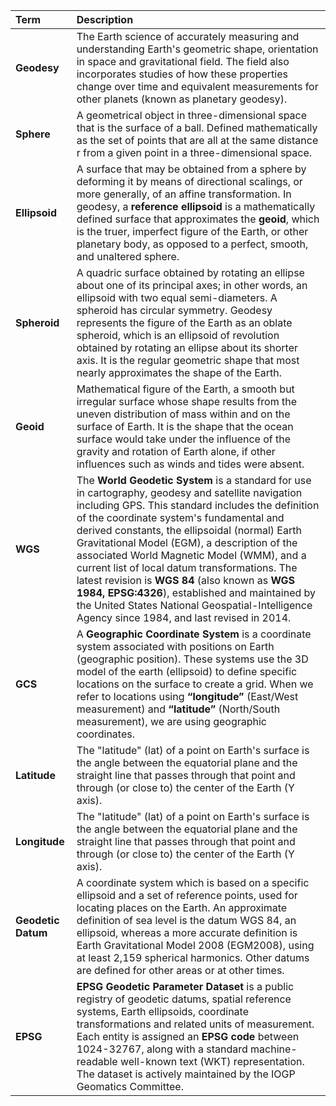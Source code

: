 
Term | Description
:--- | :---
**Geodesy**  | The Earth science of accurately measuring and understanding Earth's geometric shape, orientation in space and gravitational field. The field also incorporates studies of how these properties change over time and equivalent measurements for other  planets (known as planetary geodesy).
**Sphere** | A geometrical object in three-dimensional space that is the surface of a ball.  Defined mathematically as the set of points that are all at the same distance r from a given point in a three-dimensional space.
**Ellipsoid** | A surface that may be obtained from a sphere by deforming it by means of directional scalings, or more generally, of an affine transformation. In geodesy, a **reference ellipsoid** is a mathematically defined surface that approximates the **geoid**, which is the truer, imperfect figure of the Earth, or other planetary body, as opposed to a perfect, smooth, and unaltered sphere.
**Spheroid** | A quadric surface obtained by rotating an ellipse about one of its principal axes; in other words, an ellipsoid with two equal semi-diameters. A spheroid has circular symmetry. Geodesy represents the figure of the Earth as an oblate spheroid, which is an ellipsoid of revolution obtained by rotating an ellipse about its shorter axis. It is the regular geometric shape that most nearly approximates the shape of the Earth.
**Geoid** | Mathematical figure of the Earth, a smooth but irregular surface whose shape results from the uneven distribution of mass within and on the surface of Earth. It is the shape that the ocean surface would take under the influence of the gravity and  rotation of Earth alone, if other influences such as winds and tides were absent.
**WGS**  | The **World Geodetic System** is a standard for use in cartography, geodesy and  satellite navigation including GPS. This standard includes the definition of the  coordinate system's fundamental and derived constants, the ellipsoidal (normal) Earth Gravitational Model (EGM), a description of the associated World Magnetic Model (WMM), and a current list of local datum transformations. The latest revision is **WGS 84** (also known as **WGS 1984, EPSG:4326**), established and maintained by the United States National Geospatial-Intelligence Agency since 1984, and last revised in 2014.
**GCS**  | A **Geographic Coordinate System** is a coordinate system associated with positions  on Earth (geographic position). These systems use the 3D model of the earth (ellipsoid) to define specific locations on the surface to create a grid. When we refer to locations using **“longitude”** (East/West measurement) and **“latitude”** (North/South measurement), we are using geographic coordinates.
**Latitude** | The "latitude" (lat) of a point on Earth's surface is the angle between the equatorial plane and the straight line that passes through that point and through (or close to) the center of the Earth (Y axis).
**Longitude** | The "latitude" (lat) of a point on Earth's surface is the angle between the equatorial plane and the straight line that passes through that point and through (or close to) the center of the Earth (Y axis).
**Geodetic Datum** | A coordinate system which is based on a specific ellipsoid and a set of reference points, used for locating places on the  Earth. An approximate definition of sea level is the datum WGS 84, an ellipsoid, whereas a more accurate definition is Earth Gravitational Model 2008 (EGM2008), using at least 2,159 spherical harmonics. Other datums are defined for other areas or at other times.
**EPSG** | **EPSG Geodetic Parameter Dataset** is a public registry of geodetic datums, spatial reference systems, Earth ellipsoids, coordinate transformations and related units of measurement. Each entity is assigned an **EPSG code** between 1024-32767, along with a standard machine-readable well-known text (WKT) representation. The dataset is actively maintained by the IOGP Geomatics Committee.
